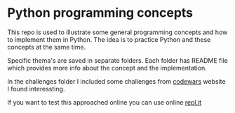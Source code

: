 # Python programming concepts

This repo is used to illustrate some general programming concepts and how to implement them in Python. The idea is to practice Python and these concepts at the same time.

Specific thema's are saved in separate folders. Each folder has README file which provides more info about the concept and the implementation.

In the challenges folder I included some challenges from [codewars](https://www.codewars.com/dashboard) website I found interessting.

If you want to test this approached online you can use online [repl.it](https://repl.it/repls/folder/python)

